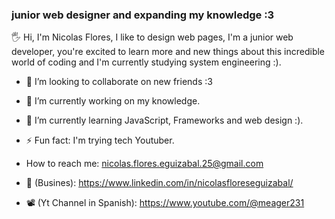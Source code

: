 ### junior web designer and expanding my knowledge :3

🖐 Hi, I'm Nicolas Flores, I like to design web pages, I'm a junior web developer, you're excited to learn more and new things about this incredible world of coding and I'm currently studying system engineering :).

- 👯 I’m looking to collaborate on new friends :3
- 🔭 I’m currently working on my knowledge.
-  🌱 I’m currently learning JavaScript, Frameworks and web design :).
-   ⚡ Fun fact: I'm trying tech Youtuber.
-   How to reach me: nicolas.flores.eguizabal.25@gmail.com

- 💼 (Busines): https://www.linkedin.com/in/nicolasfloreseguizabal/
- 📽 (Yt Channel in Spanish): https://www.youtube.com/@meager231
